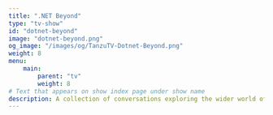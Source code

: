 ```yaml
---
title: ".NET Beyond"
type: "tv-show"
id: "dotnet-beyond"
image: "dotnet-beyond.png"
og_image: "/images/og/TanzuTV-Dotnet-Beyond.png"
weight: 8
menu:
    main:
        parent: "tv"
        weight: 8
# Text that appears on show index page under show name
description: A collection of conversations exploring the wider world of .NET
---
```


